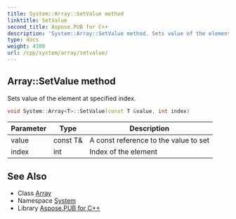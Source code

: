 ```yaml
---
title: System::Array::SetValue method
linktitle: SetValue
second_title: Aspose.PUB for C++
description: 'System::Array::SetValue method. Sets value of the element at specified index in C++.'
type: docs
weight: 4100
url: /cpp/system/array/setvalue/
---
```

## Array::SetValue method


Sets value of the element at specified index.

```cpp
void System::Array<T>::SetValue(const T &value, int index)
```


| Parameter | Type | Description |
| --- | --- | --- |
| value | const T\& | A const reference to the value to set |
| index | int | Index of the element |

## See Also

* Class [Array](../)
* Namespace [System](../../)
* Library [Aspose.PUB for C++](../../../)
